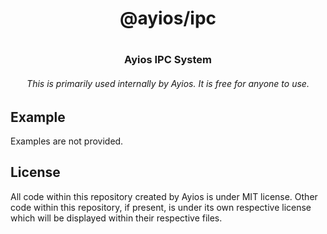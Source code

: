 <div align="center">
    <h1>@ayios/ipc<h1>
    <h3><b>Ayios IPC System</b></h3>
    <h6>This is primarily used internally by Ayios. It is free for anyone to use.</h6>
</div>

## Example
Examples are not provided.

## License
All code within this repository created by Ayios is under MIT license. Other code within this repository, if present, is under its own respective license which will be displayed within their respective files.